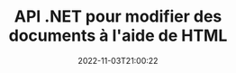---
############################# Static ############################
layout: "product"
date: 2022-11-03T21:00:22
draft: false

product: "Editor"
product_tag: "editor"
platform: ".NET"
platform_tag: "net"

############################# Head ############################
head_title: "API de l'éditeur de documents C# .NET | Modifier Word Excel PowerPoint Web XML en utilisant HTML"
head_description: "API de l'éditeur de documents C# .NET pour charger les formats de fichiers Microsoft Word, Excel, PowerPoint, PDF, XML, Web et texte en HTML, manipuler et reconvertir au format d'origine."

############################# Header ############################
title: "API .NET pour modifier des documents à l'aide de HTML"
description: "Développer des applications .NET, à intégrer à l'éditeur HTML, récupérer le document pris en charge, modifier et convertir au format d'origine."
button:
    enable: true

############################# SubMenu ############################
submenu:
    enable: true
    
    left:
        img_alt: "GroupDocs.Editor for .NET"
        image: "https://www.groupdocs.cloud/templates/groupdocs/images/product-logos/groupdocs-editor-net.png"
        product: "GroupDocs.Editor"
        platform: ".NET"

    middle:
        button:
            # button loop
            - link: "#overview"
              text: "Aperçu"

            # button loop
            - link: "#features"
              text: "Fonctionnalités"

            # button loop
            - link: "#support"
              text: "Soutien"

            # button loop
            - link: "https://products.groupdocs.app/editor"
              text: "Démo en direct"

            # button loop
            - link: "https://purchase.groupdocs.com/pricing/editor/net"
              text: "Tarification"

    right:
        link_download: "https://downloads.groupdocs.com/editor"
        link_learn: "https://docs.groupdocs.com/editor/net/"
        link_buy: "https://purchase.groupdocs.com"

############################# Overview ############################
overview:
    enable: true
    content: |
      L'API GroupDocs.Editor pour .NET vous aide à créer des applications C#, ASP.NET et d'autres applications .NET simples et faciles à utiliser qui s'intègrent facilement aux éditeurs HTML populaires (à la fois open-source et payants) pour convertir, éditer et manipuler des documents de formats de fichiers populaires. Notre API .NET Editor vous permet de charger le document, de le convertir en HTML, de pousser le HTML vers un éditeur HTML externe et, une fois la manipulation effectuée, d'enregistrer le HTML dans son format de fichier d'origine. Vous pouvez également récupérer séparément les ressources jointes à n'importe quel document. Il fonctionne avec toutes sortes de documents, tels que ceux pour Microsoft Word, Excel, PowerPoint, PDF, XPS, OpenDocument, Texte, Web, Email, e-Book et plus encore.
    tabs:
      enable: true
      
      ## TAB ONE ##
      tab_one:
        description: |
          Voici un aperçu de GroupDocs.Editor pour .NET:
      
        left:
          enable: true
          icon: "fab fa-html5"
          title: "Manipuler à l'aide de HTML"
          content: |
            * Charger le document pris en charge
            * Modifier le contenu à l'aide de HTML
            * Modifier les styles associés
            * Convertir au format d'origine
      
      ## TAB TWO ##
      tab_two:
        description: |
          GroupDocs.Editor pour .NET prend en charge les [formats de fichier] suivants (https://docs.groupdocs.com/editor/java/supported-document-formats/)

        left:
          enable: true
          table:
            # table loop
            - title: "Microsoft Office"
              content: |
                * **Microsoft Word**: DOC, DOCX, DOCM, DOT, DOTM, DOTX, FlatOPC, WordML, RTF
                * **Microsoft Excel**: XLS, XLSX, XLSM, XLT, XLTX, XLTM, XLSB, XLAM, CSV, TSV, SXC, SpreadsheetML, DIF, DSV
                * **Microsoft PowerPoint**: PPT, PPTX, PPTM, PPS, PPSX, PPSM, POT, POTX, POTM

        right:
          enable: true
          table:
            # table loop
            - title: "Autres familles de formats"
              content: |
                * **Formats OpenDocument**: ODT, OTT, ODS, FODS, ODP, OTP
                * **Formats à mise en page fixe**: PDF, XPS
                * **Formats Web**: HTML, MHTML, CHM, XML, TXT
                * **Formats Web**: MOBI, AZW3, ePub

      ## TAB THREE ##
      tab_three:
        description: |
          GroupDocs.Editor pour .NET prend en charge les systèmes d'exploitation, les cadres et les gestionnaires de packages suivants:
        
        left:
          enable: true
          table:
            # table loop
            - icon: "fab fa-windows"
              title: "Systèmes d'exploitation"
              content: |
                * Microsoft Windows Desktop
                * Microsoft Windows Server
                * Microsoft Windows Azure
                * Linux

            # table loop
            - icon: "fas fa-code"
              title: "Cadres pris en charge"
              content: |
                * .NET Framework 4.6.1+
				* .NET Standard 2.0+
				* .NET 6+
                * Mono Framework 1.2+

        right:
          enable: true
          table:
            # table loop
            - icon: "fas fa-box"
              title: "Gestionnaires de packages"
              content: |
                * NuGet

            # table loop
            - icon: "fas fa-tools"
              title: "Environnements de développement"
              content: |
                * Microsoft Visual Studio
                * Xamarin.Android
                * Xamarin.IOS
                * Xamarin.Mac
                * MonoDevelop

############################# Features ############################
features:
    enable: true
    title: "GroupDocs.Editor pour les fonctionnalités .NET"

    feature:
      # feature loop
      - icon: "fas fa-copy"
        content: "Intégration facile avec n'importe quel éditeur HTML"

      # feature loop
      - icon: "fas fa-eye"
        content: "Convertir un document en HTML DOM"

      # feature loop
      - icon: "fas fa-bolt"
        content: "Récupérer le contenu HTML du flux de documents"
      
      # feature loop
      - icon: "fas fa-file-powerpoint"
        content: "Obtenez du contenu HTML et ses ressources intégrées"

      # feature loop
      - icon: "fas fa-code"
        content: "Obtenir le contenu de la balise de corps HTML à partir du document"

      # feature loop
      - icon: "fas fa-cloud"
        content: "Obtenir les feuilles de style CSS du document HTML"

      # feature loop
      - icon: "fas fa-remove-format"
        content: "Parcourez le contenu HTML et enregistrez ses ressources"

      # feature loop
      - icon: "fas fa-comment-slash"
        content: "Récupérer le DOM HTML à partir du contenu de la chaîne et convertir en document"

      # feature loop
      - icon: "fas fa-location-arrow"
        content: "HTML DOM avec conversion des ressources"

      # feature loop
      - icon: "fas fa-border-all"
        content: "Modifier des documents de différents formats en HTML"

      # feature loop
      - icon: "fas fa-wrench"
        content: "Conversion précise"

      # feature loop
      - icon: "fas fa-columns"
        content: "Appliquer la protection en lecture et/ou en écriture au document résultant"

      # feature loop
      - icon: "fas fa-file-word"
        content: "Paginez les documents de traitement de texte et modifiez-les dans n'importe quel éditeur WYSIWYG"

      # feature loop
      - icon: "fas fa-envelope"
        content: "Indépendant de la base de données (DB) et de l'interface utilisateur (UI)"

      # feature loop
      - icon: "fas fa-print"
        content: "Puissantes fonctionnalités de traitement XML"

      # feature loop
      - icon: "fas fa-file-archive"
        content: "Récupérer OTF (Open Type Fonts) à partir des documents d'entrée et exporter vers le document résultant"

      # feature loop
      - icon: "fas fa-lock"
        content: "Traiter les images raster et vectorielles en interne dans les formats de document d'entrée pris en charge"

      # feature loop
      - icon: "fas fa-file-code"
        content: "Insérer le contenu de la feuille de calcul modifiée dans la feuille de calcul d'origine à la position souhaitée"
      
      # feature loop
      - icon: "fas fa-fill-drip"
        content: "Modifier les diapositives et les insérer dans la feuille de calcul résultante"

      # feature loop
      - icon: "fas fa-file-excel"
        content: "Incorporer des polices dans le document de traitement de texte résultant lors de l'enregistrement"

    more_feature:
      # more_feature_loop
      - title: "Conversion précise vers et depuis HTML DOM"
        content: |
          GroupDocs.Editor pour l'API .NET permet à vos applications .NET de récupérer un document au format pris en charge et de le convertir en un modèle d'objet de document (DOM) HTML avec l'extraction des ressources attachées, telles que CSS. Vous pouvez ensuite apporter les modifications au code HTML à l'aide de votre éditeur HTML préféré. Une fois que vous avez terminé l'édition, GroupDocs.Editor pour l'API .NET vous permet de reconvertir avec précision ce DOM HTML dans le fichier d'origine.

          ```cs
          // Create Editor class by loading an input document
          Editor editor = new Editor("Sample.docx");

          // Open document for edit and obtain EditableDocument
          EditableDocument original = editor.Edit();

          // Obtain all-embedded HTML from it
          string allEmbeddedInside = original.GetEmbeddedHtml();

          // If necessary, obtain pure HTML-markup, CSS, images and other resources in separate form

          // Whole HTML-markup, without any resources
          string completeHtmlMarkup = original.GetContent();

          // Only HTML->BODY content, useful for most of WYSIWYG-editors
          string onlyInnerBody = original.GetBodyContent();

          // All CSS stylesheets
          var stylesheets = original.Css;

          // All images, including raster and vector, but without CSS gradients
          var images = original.Images;

          // All font resources
          var fonts = original.Fonts;

          // finally, send this content to your WYSIWYG HTML-editor
          ```
      # more_feature_loop
      - title: "Charger et extraire des ressources externes"
        content: "L'API GroupDocs.Editor pour .NET est capable de récupérer les ressources externes attachées aux documents pris en charge, tels que les images, les polices, le CSS, etc. Les ressources extraites peuvent ensuite être chargées, parcourues et enregistrées séparément du document HTML résultant. Cela vous donne une sortie plus facilement gérée."

      # more_feature_loop
      - title: "Appliquer des effets de texte dans les formats de fichier de traitement de texte"
        content: "L'API de l'éditeur de documents GroupDocs permet d'ajouter des effets de texte complexes (ombre, effet 3D, contour, lueur, gravure, relief) tout en travaillant avec les formats de traitement de documents Microsoft Word pris en charge. Cette fonctionnalité est activée automatiquement et peut être observée lors du traitement du document avec de tels effets de texte."

      # more_feature_loop
      - title: "Puissantes fonctionnalités de manipulation XML"
        content: |
          À l'aide de GroupDocs.Editor pour l'API .NET, vous pouvez ouvrir, afficher et modifier des documents XML. Notre API d'édition offre une prise en charge et une reconnaissance spéciales des balises XML, des attributs avec leurs valeurs, des déclarations XML, des sections CDATA, des définitions DOCTYPE et d'autres entités spécifiques XML. Vous pouvez personnaliser les paramètres de police et de couleur pour chaque entité distincte dans la structure XML.  

          La fonctionnalité XML Converter est suffisamment intelligente pour afficher les erreurs dans le fichier XML et comment les corriger. Le mécanisme de reconnaissance d'URI et d'e-mail analyse les attributs XML et représente les URI et les adresses e-mail détectés à l'intérieur de la balise A sous forme de liens afin qu'ils puissent être modifiés en tant que lien, et non en tant que texte dans le fichier HTML résultant.

############################# Support ############################
support:
    enable: true

############################# Solutions ############################
solutions:
    enable: true
    title: "GroupDocs.Editor propose des API d'édition de documents pour d'autres environnements de développement populaires"

    solution:
        # solution loop
        - img_alt: "GroupDocs.Editor for Java"
          image: "https://www.groupdocs.cloud/templates/groupdocs/images/product-logos/groupdocs-editor-java.png"
          product: "GroupDocs.Editor"
          platform: "Java"
          link: "/editor/java/"

############################# Back to top ###############################
back_to_top:
  enable: true
---